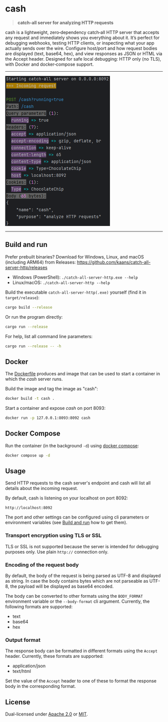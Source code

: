 # cash

> **catch-all server for analyzing HTTP requests**

cash is a lightweight, zero‑dependency catch‑all HTTP server that accepts any request and immediately shows you everything about it. It’s perfect for debugging webhooks, testing HTTP clients, or inspecting what your app actually sends over the wire. Configure host/port and how request bodies are displayed (text, base64, hex), and view responses as JSON or HTML via the Accept header. Designed for safe local debugging: HTTP only (no TLS), with Docker and docker‑compose support.

---

![Screenshot of cash](/docs/_include/assets/screenshot.png)

---

## Build and run

Prefer prebuilt binaries? Download for Windows, Linux, and macOS (including ARM64) from Releases:
https://github.com/kaans/catch-all-server-http/releases

- Windows (PowerShell): `./catch-all-server-http.exe --help`
- Linux/macOS: `./catch-all-server-http --help`

Build the executable `catch-all-server-http(.exe)` yourself (find it in `target/release`):

```bash
cargo build --release
```

Or run the program directly:

```bash
cargo run --release
```

For help, list all command line parameters:

```bash
cargo run --release -- -h
```

## Docker

The [Dockerfile](Dockerfile) produces and image that can be used
to start a container in which the *cash* server runs.

Build the image and tag the image as "cash":

```bash
docker build -t cash .
```

Start a container and expose *cash* on port 8093:

```bash
docker run -p 127.0.0.1:8093:8092 cash
```

## Docker Compose

Run the container (in the background `-d`) using [docker compose](docker-compose.yaml):

```bash
docker compose up -d
```

## Usage

Send HTTP requests to the cash server's endpoint and cash will list all
details about the incoming request.

By default, cash is listening on your localhost on port 8092:

```
http://localhost:8092
```

The port and other settings can be configured using cli parameters or environment variables
(see [Build and run](#build-and-run) how to get them).

### Transport encryption using TLS or SSL

TLS or SSL is not supported because the server is intended for debugging purposes only. Use plain `http://` connection only.

### Encoding of the request body

By default, the body of the request is being parsed as UTF-8 and displayed as string. In case the
body contains bytes which are not parseable as UTF-8, the payload
will be displayed as base64 encoded.

The body can be converted to other formats using the `BODY_FORMAT` environment variable or the `--body-format` cli argument.
Currently, the following formats are supported:

- text
- base64
- hex

### Output format

The response body can be formatted in different formats using the `Accept` header.
Currently, these formats are supported:

- application/json
- text/html

Set the value of the `Accept` header to one of these to format
the response body in the corresponding format.

## License

Dual-licensed under [Apache 2.0](LICENSE-APACHE) or [MIT](LICENSE-MIT).
